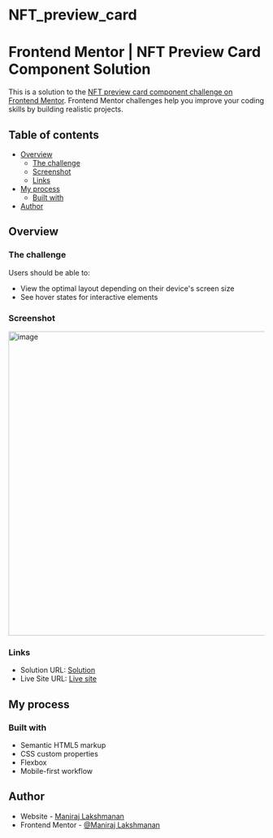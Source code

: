 # NFT_preview_card
# Frontend Mentor | NFT Preview Card Component Solution



This is a solution to the [NFT preview card component challenge on Frontend Mentor](https://www.frontendmentor.io/challenges/nft-preview-card-component-SbdUL_w0U). Frontend Mentor challenges help you improve your coding skills by building realistic projects. 

## Table of contents 

- [Overview](#overview)
  - [The challenge](#the-challenge)
  - [Screenshot](#screenshot)
  - [Links](#links)
- [My process](#my-process)
  - [Built with](#built-with)
- [Author](#author)


## Overview

### The challenge

Users should be able to:

- View the optimal layout depending on their device's screen size
- See hover states for interactive elements

### Screenshot

<img width="599" alt="image" src="https://user-images.githubusercontent.com/90543834/233998630-0377e457-e50a-448a-a493-283e17628a79.png">

### Links

- Solution URL: [Solution](https://github.com/Maniraj03/NFT_preview_card/)
- Live Site URL: [Live site](https://maniraj03.github.io/NFT_preview_card/)

## My process

### Built with

- Semantic HTML5 markup
- CSS custom properties
- Flexbox
- Mobile-first workflow

## Author

- Website - [Maniraj Lakshmanan](https://github.com/Maniraj03/)
- Frontend Mentor - [@Maniraj Lakshmanan](https://www.frontendmentor.io/profile/Maniraj03)

